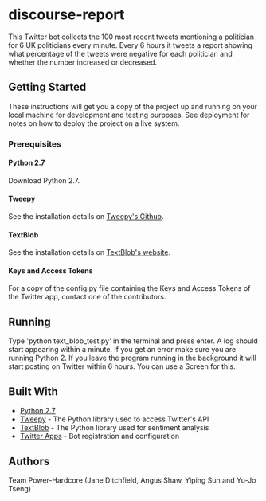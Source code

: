 # discourse-report

This Twitter bot collects the 100 most recent tweets mentioning a politician for 6 UK politicians every minute. Every 6 hours it tweets a report showing what percentage of the tweets were negative for each politician and whether the number increased or decreased.

## Getting Started

These instructions will get you a copy of the project up and running on your local machine for development and testing purposes. See deployment for notes on how to deploy the project on a live system.

### Prerequisites

#### Python 2.7

Download Python 2.7.

#### Tweepy

See the installation details on [Tweepy's Github](https://github.com/tweepy/tweepy/tree/v3.6.0).

#### TextBlob

See the installation details on [TextBlob's website](https://textblob.readthedocs.io/en/dev/#get-it-now).

#### Keys and Access Tokens

For a copy of the config.py file containing the Keys and Access Tokens of the Twitter app, contact one of the contributors.

## Running

Type 'python text_blob_test.py' in the terminal and press enter. A log should start appearing within a minute. If you get an error make sure you are running Python 2. If you leave the program running in the background it will start posting on Twitter within 6 hours. You can use a Screen for this.

## Built With

* [Python 2.7](https://www.python.org/downloads/release/python-2715/)
* [Tweepy](http://www.tweepy.org/) - The Python library used to access Twitter's API
* [TextBlob](https://textblob.readthedocs.io/en/dev/) - The Python library used for sentiment analysis
* [Twitter Apps](https://apps.twitter.com/) - Bot registration and configuration

## Authors

Team Power-Hardcore (Jane Ditchfield, Angus Shaw, Yiping Sun and Yu-Jo Tseng)
